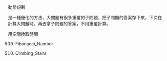 動態規劃

是一種優化的方法，大問題有很多重覆的子問題，把子問題的答案存下來，下次在計算大問題時，再去拿子問題的答案，不用重覆計算。

用空間換取時間

509. Fibonacci_Number

70. Climbing_Stairs